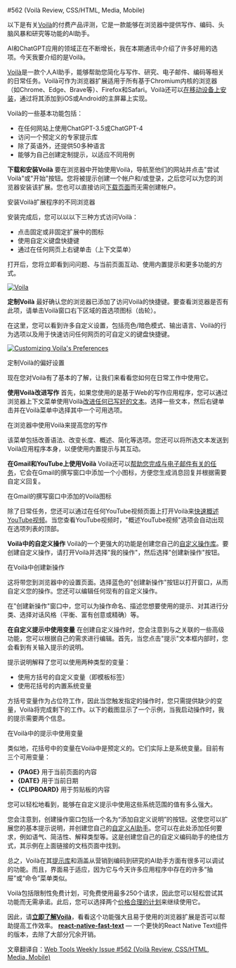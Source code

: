 #562  (Voilà Review, CSS/HTML, Media, Mobile)

以下是有关[Voilà](https://www.getvoila.ai/?utm_source=WebToolsWeekly&utm_medium=email&utm_campaign=ProductReview)的付费产品评测，它是一款能够在浏览器中提供写作、编码、头脑风暴和研究等功能的AI助手。

AI和ChatGPT应用的领域正在不断增长，我在本期通讯中介绍了许多好用的选项。今天我要介绍的是Voilà。

[Voilà](https://www.getvoila.ai/?utm_source=WebToolsWeekly&utm_medium=email&utm_campaign=ProductReview)是一款个人AI助手，能够帮助您简化与写作、研究、电子邮件、编码等相关的日常任务。Voilà可作为浏览器扩展适用于所有基于Chromium内核的浏览器（如Chrome、Edge、Brave等）、Firefox和Safari。Voilà还可以[在移动设备上安装](https://www.getvoila.ai/app?utm_source=WebToolsWeekly&utm_medium=email&utm_campaign=ProductReview)，通过将其添加到iOS或Android的主屏幕上实现。

Voilà的一些基本功能包括：

- 在任何网站上使用ChatGPT-3.5或ChatGPT-4
- 访问一个预定义的专家提示库
- 除了英语外，还提供50多种语言
- 能够为自己创建定制提示，以适应不同用例

**下载和安装Voilà**
要在浏览器中开始使用Voilà，导航至他们的网站并点击"尝试Voilà"或"开始"按钮。您将被提示创建一个帐户和/或登录，之后您可以为您的浏览器安装该扩展。您也可以直接访问[下载页面](https://www.getvoila.ai/download?utm_source=WebToolsWeekly&utm_medium=email&utm_campaign=ProductReview)而无需创建帐户。

安装Voilà扩展程序的不同浏览器

安装完成后，您可以以以下三种方式访问Voilà：

- 点击固定或非固定扩展中的图标
- 使用自定义键盘快捷键
- 通过在任何网页上右键单击（上下文菜单）

打开后，您将立即看到问问题、与当前页面互动、使用内置提示和更多功能的方式。

[![Voila](https://mcusercontent.com/ea228d7061e8bbfa8639666ad/images/97739238-6ce2-45bf-7923-0ee5743fe204.png)](https://www.getvoila.ai/?utm_source=WebToolsWeekly&utm_medium=email&utm_campaign=ProductReview)

**定制Voilà**
最好确认您的浏览器已添加了访问Voilà的快捷键。要查看浏览器是否有此项，请单击Voilà窗口右下区域的首选项图标（齿轮）。

在这里，您可以看到许多自定义设置，包括亮色/暗色模式、输出语言、Voilà的行为选项以及用于快速访问任何网页的可自定义的键盘快捷键。

[![Customizing Voila's Preferences](https://mcusercontent.com/ea228d7061e8bbfa8639666ad/images/ee8e2e1e-1840-edf1-e72b-2c1b3e3f9445.png)](https://www.getvoila.ai/download?utm_source=WebToolsWeekly&utm_medium=email&utm_campaign=ProductReview)

定制Voilà的偏好设置

现在您对Voilà有了基本的了解，让我们来看看您如何在日常工作中使用它。

**使用Voilà改进写作**
首先，如果您使用的是基于Web的写作应用程序，您可以通过浏览器上下文菜单使用Voilà[改进任何已写好的文本](https://www.getvoila.ai/help/improve-writing?utm_source=WebToolsWeekly&utm_medium=email&utm_campaign=ProductReview)。选择一些文本，然后右键单击并在Voilà菜单中选择其中一个可用选项。

在浏览器中使用Voilà来提高您的写作

该菜单包括改善语法、改变长度、概述、简化等选项。您还可以将所选文本发送到Voilà应用程序本身，以便使用内置提示与其互动。

**在Gmail和YouTube上使用Voilà**
Voilà还可以[帮助您完成与电子邮件有关的任务](https://www.getvoila.ai/help/using-voila-in-gmail?utm_source=WebToolsWeekly&utm_medium=email&utm_campaign=ProductReview)，它会在Gmail的撰写窗口中添加一个小图标，方便您生成消息回复并根据需要自定义回复。

在Gmail的撰写窗口中添加的Voilà图标

除了日常任务，您还可以通过在任何YouTube视频页面上打开Voilà来[快速概述YouTube视频](https://www.getvoila.ai/help/summarize-youtube-video?utm_source=WebToolsWeekly&utm_medium=email&utm_campaign=ProductReview)。当您查看YouTube视频时，"概述YouTube视频"选项会自动出现在选项列表的顶部。

**Voilà中的自定义操作**
Voilà的一个更强大的功能是创建您自己的[自定义操作库](https://www.getvoila.ai/help/custom-actions?utm_source=WebToolsWeekly&utm_medium=email&utm_campaign=ProductReview)。要创建自定义操作，请打开Voilà并选择"我的操作"，然后选择"创建新操作"按钮。

在Voilà中创建新操作

这将带您到浏览器中的设置页面。选择蓝色的"创建新操作"按钮以打开窗口，从而自定义您的操作。您还可以编辑任何现有的自定义操作。

在"创建新操作"窗口中，您可以为操作命名、描述您想要使用的提示、对其进行分类、选择对话风格（平衡、富有创意或精确）等。

**在自定义提示中使用变量**
在创建自定义操作时，您会注意到与之关联的一些高级功能，您可以根据自己的需求进行编辑。首先，当您点击"提示"文本框内部时，您会看到有关输入提示的说明。

提示说明解释了您可以使用两种类型的变量：

- 使用方括号的自定义变量（即模板标签）
- 使用花括号的内置系统变量

方括号变量作为占位符工作，因此当您触发指定的操作时，您只需提供缺少的变量，Voilà将完成剩下的工作。以下的截图显示了一个示例，当我启动操作时，我的提示需要两个信息。

在Voilà中的提示中使用变量

类似地，花括号中的变量在Voilà中是预定义的。它们实际上是系统变量。目前有三个可用变量：


*   **{PAGE}** 用于当前页面的内容
*   **{DATE}** 用于当前日期
*   **{CLIPBOARD}** 用于剪贴板的内容

您可以轻松地看到，能够在自定义提示中使用这些系统范围的值有多么强大。

您会注意到，创建操作窗口包括一个名为“添加自定义说明”的按钮。这使您可以扩展您的基本提示说明，并创建您自己的[自定义AI助手](https://www.getvoila.ai/help/create-custom-ai-assistant?utm_source=WebToolsWeekly&utm_medium=email&utm_campaign=ProductReview)。您可以在此处添加任何要求，例如语气、简洁性、解释类型等。这是创建您自己的自定义编码助手的绝佳方式，其示例在上面链接的文档页面中找到。

总之，Voilà在其[提示库](https://www.getvoila.ai/help/library-of-prompts?utm_source=WebToolsWeekly&utm_medium=email&utm_campaign=ProductReview)和涵盖从营销到编码到研究的AI助手方面有很多可以调试的功能。而且，界面易于适应，因为它与今天许多应用程序中存在的许多“抽屉”或“命令”菜单类似。

Voilà包括限制性免费计划，可免费使用最多250个请求，因此您可以轻松尝试其功能而无需承诺。此后，您可以选择两个[价格合理的计划](https://www.getvoila.ai/pricing?utm_source=WebToolsWeekly&utm_medium=email&utm_campaign=ProductReview)来继续使用它。

因此，请[**立即了解Voilà**](https://www.getvoila.ai/?utm_source=WebToolsWeekly&utm_medium=email&utm_campaign=ProductReview)，看看这个功能强大且易于使用的浏览器扩展是否可以帮助提高工作效率。
[**react-native-fast-text**](https://github.com/peterpme/react-native-fast-text) — 一个更快的React Native Text组件的版本，去除了大部分冗余开销。


文章翻译自：[Web Tools Weekly Issue #562 (Voilà Review, CSS/HTML, Media, Mobile)](https://webtoolsweekly.com/archives/issue-562) 

